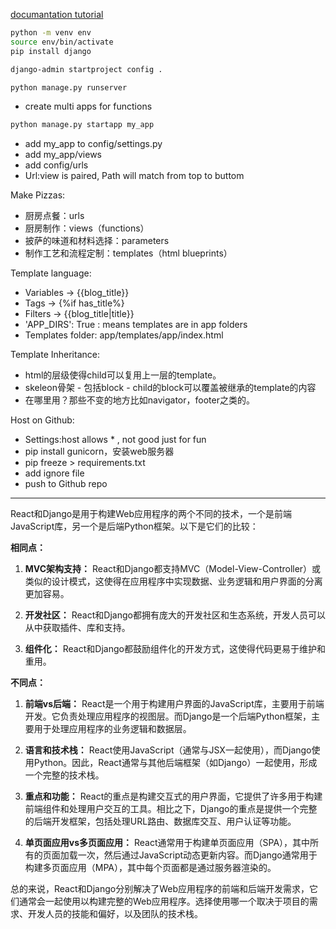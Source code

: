 [documantation tutorial](https://docs.djangoproject.com/en/5.0/intro/tutorial01/)

```bash
python -m venv env
source env/bin/activate
pip install django

django-admin startproject config .

python manage.py runserver
```

- create multi apps for functions

```bash
python manage.py startapp my_app
```

- add my_app to config/settings.py
- add my_app/views 
- add config/urls
- Url:view is paired, Path will match from top to buttom



Make Pizzas:

- 厨房点餐：urls
- 厨房制作：views（functions）
- 披萨的味道和材料选择：parameters
- 制作工艺和流程定制：templates（html blueprints）

Template language:

- Variables -> {{blog_title}}
- Tags -> {%if has_title%}
- Filters -> {{blog_title|title}}
- 'APP_DIRS': True : means templates are in app folders
- Templates folder: app/templates/app/index.html

Template Inheritance:

- html的层级使得child可以复用上一层的template。
- skeleon骨架 - 包括block - child的block可以覆盖被继承的template的内容
- 在哪里用？那些不变的地方比如navigator，footer之类的。

Host on Github:

- Settings:host allows * , not good just for fun
- pip install gunicorn，安装web服务器
- pip freeze > requirements.txt
- add ignore file
- push to Github repo


---
React和Django是用于构建Web应用程序的两个不同的技术，一个是前端JavaScript库，另一个是后端Python框架。以下是它们的比较：

**相同点：**

1. **MVC架构支持：** React和Django都支持MVC（Model-View-Controller）或类似的设计模式，这使得在应用程序中实现数据、业务逻辑和用户界面的分离更加容易。

2. **开发社区：** React和Django都拥有庞大的开发社区和生态系统，开发人员可以从中获取插件、库和支持。

3. **组件化：** React和Django都鼓励组件化的开发方式，这使得代码更易于维护和重用。

**不同点：**

1. **前端vs后端：** React是一个用于构建用户界面的JavaScript库，主要用于前端开发。它负责处理应用程序的视图层。而Django是一个后端Python框架，主要用于处理应用程序的业务逻辑和数据层。

2. **语言和技术栈：** React使用JavaScript（通常与JSX一起使用），而Django使用Python。因此，React通常与其他后端框架（如Django）一起使用，形成一个完整的技术栈。

3. **重点和功能：** React的重点是构建交互式的用户界面，它提供了许多用于构建前端组件和处理用户交互的工具。相比之下，Django的重点是提供一个完整的后端开发框架，包括处理URL路由、数据库交互、用户认证等功能。

4. **单页面应用vs多页面应用：** React通常用于构建单页面应用（SPA），其中所有的页面加载一次，然后通过JavaScript动态更新内容。而Django通常用于构建多页面应用（MPA），其中每个页面都是通过服务器渲染的。

总的来说，React和Django分别解决了Web应用程序的前端和后端开发需求，它们通常会一起使用以构建完整的Web应用程序。选择使用哪一个取决于项目的需求、开发人员的技能和偏好，以及团队的技术栈。
